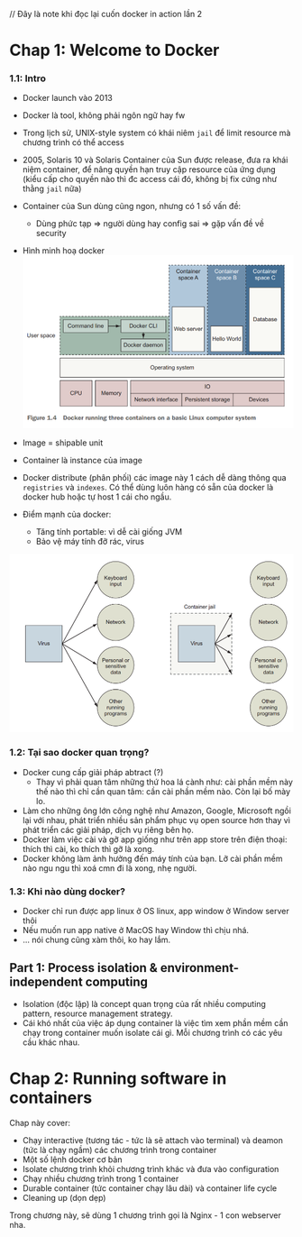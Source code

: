 // Đây là note khi đọc lại cuốn docker in action lần 2

# Chap 1: Welcome to Docker


### 1.1: Intro
- Docker launch vào 2013
- Docker là tool, không phải ngôn ngữ hay fw
- Trong lịch sử, UNIX-style system có khái niêm `jail` để limit resource mà chương trình có thể access
- 2005, Solaris 10 và Solaris Container của Sun được release, đưa ra khái niệm container, để nâng quyền hạn truy cập resource của ứng dụng (kiểu cấp cho quyền nào thì đc access cái đó, không bị fix cứng như thằng `jail` nữa)
- Container của Sun dùng cũng ngon, nhưng có 1 số vấn đề:
    - Dùng phức tạp => người dùng hay config sai => gặp vấn đề về security

- Hình minh hoạ docker
![Anh so 1](images/dockerinaction_1.PNG)
- Image = shipable unit
- Container là instance của image
- Docker distribute (phân phối) các image này 1 cách dễ dàng thông qua `registries` và `indexes`. Có thể dùng luôn hàng có sẵn của docker là docker hub hoặc tự host 1 cái cho ngầu.

- Điểm mạnh của docker:
    - Tăng tính portable: vì dễ cài giống JVM
    - Bảo vệ máy tính đỡ rác, virus

![Anh so 2](images/dockerinaction_2.PNG)

### 1.2: Tại sao docker quan trọng?
- Docker cung cấp giải pháp abtract (?)
    - Thay vì phải quan tâm những thứ hoa lá cành như: cài phần mềm này thế nào thì chỉ cần quan tâm: cần cài phần mềm nào. Còn lại bố mày lo.
- Làm cho những ông lớn công nghệ như Amazon, Google, Microsoft ngồi lại với nhau, phát triển nhiều sản phẩm phục vụ open source hơn thay vì phát triển các giải pháp, dịch vụ riêng bên họ.
- Docker làm việc cài và gỡ app giống như trên app store trên điện thoại: thích thì cài, ko thích thì gỡ là xong.
- Docker không làm ảnh hưởng đến máy tính của bạn. Lỡ cài phần mềm nào ngu ngu thì xoá cmn đi là xong, nhẹ người.

### 1.3: Khi nào dùng docker?
- Docker chỉ run được app linux ở OS linux, app window ở Window server thôi
- Nếu muốn run app native ở MacOS hay Window thì chịu nhá.
- ... nói chung cũng xàm thôi, ko hay lắm.

## Part 1: Process isolation & environment-independent computing
- Isolation (độc lập) là concept quan trọng của rất nhiều computing pattern, resource management strategy.
- Cái khó nhất của việc áp dụng container là việc tìm xem phần mềm cần chạy trong container muốn isolate cái gì. Mỗi chương trình có các yêu cầu khác nhau.

# Chap 2: Running software in containers
Chap này cover:
- Chạy interactive (tương tác - tức là sẽ attach vào terminal) và deamon (tức là chạy ngầm) các chương trình trong container
- Một số lệnh docker cơ bản
- Isolate chương trình khỏi chương trình khác và đưa vào configuration
- Chạy nhiều chương trình trong 1 container
- Durable container (tức container chạy lâu dài) và container life cycle
- Cleaning up (dọn dẹp)

Trong chương này, sẽ dùng 1 chương trình gọi là Nginx - 1 con webserver nha.
